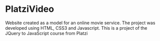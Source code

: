 # PlatziVideo
Website created as a model for an online movie service. The project was developed using HTML, CSS3 and Javascript. This is a project of the JQuery to JavaScript course from Platzi

